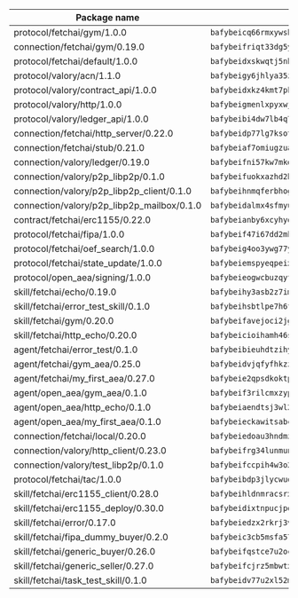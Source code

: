 | Package name                                                  | Package hash                                                  |
| ------------------------------------------------------------- | ------------------------------------------------------------- |
| protocol/fetchai/gym/1.0.0                                    | `bafybeicq66rmxywsbmcu67foyyycqg24n7h3c3kagqngx4n3yeqvvfc43e` |
| connection/fetchai/gym/0.19.0                                 | `bafybeifriqt33dg5yyrtrdszcchywhb5pche5pcjcf64iaae6l3e5ztr3q` |
| protocol/fetchai/default/1.0.0                                | `bafybeidxskwqtj5nhmg5opkmn2u5xlcspvwbge6jtcqdgc76qhusgnm7xm` |
| protocol/valory/acn/1.1.0                                     | `bafybeigy6jhlya35zm4m5euaou5tfk5obtopqejkkdhxloht4xzwxa4fa4` |
| protocol/valory/contract_api/1.0.0                            | `bafybeidxkz4kmt7pk533z72uby25ak7hekdjegszqxai6mcygjll6aiduy` |
| protocol/valory/http/1.0.0                                    | `bafybeigmenlxpyxwjmxhqjxftgnpvgbh76ocqcihrzsy7jtgcdj4hupzc4` |
| protocol/valory/ledger_api/1.0.0                              | `bafybeibi4dw7lb4q7zkqgxsu5lyhvtqxeg3k3are4masy5owghendii7dm` |
| connection/fetchai/http_server/0.22.0                         | `bafybeidp77lg7ksotkbj3naimkix5fbgyw4qteuftwxmlla3yshtf2m3tm` |
| connection/fetchai/stub/0.21.0                                | `bafybeiaf7omiugzuagb5suty2h6vpvtsoxfmnjjm2zjx3rzqtuhwsi6nty` |
| connection/valory/ledger/0.19.0                               | `bafybeifni57kw7mkddkpmzupsrcrnb3x2fb45tw5axjlf5juz7hulkod7e` |
| connection/valory/p2p_libp2p/0.1.0                            | `bafybeifuokxazhd2hvzupv762nx2nscknihp6fc4i6dlkvlshb3xeir4tm` |
| connection/valory/p2p_libp2p_client/0.1.0                     | `bafybeihnmqferbhogwtrselxigdjvf4ytnd6kitzxwwd32ybedjicq5p2a` |
| connection/valory/p2p_libp2p_mailbox/0.1.0                    | `bafybeidalmx4sfmyuzvofscoz4o3ackjdvy3w6auxx2pc7bbzh5wqec5je` |
| contract/fetchai/erc1155/0.22.0                               | `bafybeianby6xcyhyqpdy6jvpabkeecu3frdthhucegca7d54dwgouixo7i` |
| protocol/fetchai/fipa/1.0.0                                   | `bafybeif47i67dd2mktvuaeknuncye43l6gq6rnz2eqd4ltxpnlbaeueb4a` |
| protocol/fetchai/oef_search/1.0.0                             | `bafybeig4oo3ywg77ytnyb4ynylz2nuz44tdob4mrxbbe7c3tkukyznk22y` |
| protocol/fetchai/state_update/1.0.0                           | `bafybeiemspyeqpeixmmliltjhnu3mz2zgznawtfigucucszm7g3hrq34ta` |
| protocol/open_aea/signing/1.0.0                               | `bafybeieogwcbuzqyfvnqortya75jktfkpw42sgqqas2lijoe6vio6j4eaa` |
| skill/fetchai/echo/0.19.0                                     | `bafybeihy3asb2z7im3pl4qxg5yqdoxdaveryoxjdosigvrkcoafcggmahi` |
| skill/fetchai/error_test_skill/0.1.0                          | `bafybeihsbtlpe7h6fsvoxban5rilkmwviwkokul5cqym6atoolirontiyu` |
| skill/fetchai/gym/0.20.0                                      | `bafybeifavejoci2jg7dhsl2q2kd2x45r2kdp7sd3d6r6zdwvsh5av2t3tm` |
| skill/fetchai/http_echo/0.20.0                                | `bafybeicioihamh46saw2yok4gn2zywvdierikm7ygrpsykw5u2574ap6fi` |
| agent/fetchai/error_test/0.1.0                                | `bafybeibieuhdtzihybq7tnvntxujkvasjfk5opwq64fu56efi4mzdid4gq` |
| agent/fetchai/gym_aea/0.25.0                                  | `bafybeidvjqfyfhkzznvkyjli37fsp56yrigh2dpztdohjrbajanowmekiq` |
| agent/fetchai/my_first_aea/0.27.0                             | `bafybeie2qpsdkoktpszsgmwyq5yu5nj5c6d7ttlq7y2vpb5ogsjqs5n6ue` |
| agent/open_aea/gym_aea/0.1.0                                  | `bafybeif3rilcmxzypdtwdujkftpw22ukuyk6tbi5z4g2tqrx7wh5xo4eiu` |
| agent/open_aea/http_echo/0.1.0                                | `bafybeiaendtsj3wl2hv2p6orjrjjolg4yb2ndr4rmhcucdpc32ft4n5d6m` |
| agent/open_aea/my_first_aea/0.1.0                             | `bafybeieckawitsabcav6cb4eqvmhbhnpvwbfroyp4icuf6s6mhuraue22q` |
| connection/fetchai/local/0.20.0                               | `bafybeiedoau3hndmzlrb6lrjmhav6mdkne5clrgvdnjectinag3qw4ivfe` |
| connection/valory/http_client/0.23.0                          | `bafybeifrg34lunmunw646nm53lcyesxsue67ywjdbvifthdgs6mahgnejm` |
| connection/valory/test_libp2p/0.1.0                           | `bafybeifccpih4w3o2ybiv66u3vnd77nqyrn6wpobn4j3vli4doomi2r6h4` |
| protocol/fetchai/tac/1.0.0                                    | `bafybeibdp3jlycwuqo4ve4ax5mfrjhvupvpbqdknramdb76jjxuekhmhti` |
| skill/fetchai/erc1155_client/0.28.0                           | `bafybeihldnmracsrxspczc52vkqjgeu3ap5uz6r5khlaqnr7xfjqceetg4` |
| skill/fetchai/erc1155_deploy/0.30.0                           | `bafybeidixtnpucjpqxpejdojbpkidzphytabhjjmezfsoin3o4nn5xxn7e` |
| skill/fetchai/error/0.17.0                                    | `bafybeiedzx2rkrj3vdzlrsfats6a6ithqhawjcgusteh22bu6zqhsztiwq` |
| skill/fetchai/fipa_dummy_buyer/0.2.0                          | `bafybeic3cb5msfa5737ccixojlkfnfp32cblyqyjp5j66ublyeyyepgpym` |
| skill/fetchai/generic_buyer/0.26.0                            | `bafybeifqstce7u2ocxfyt67buhkbzmy3dsw4tevpcqsiyjx45xjgr5sulq` |
| skill/fetchai/generic_seller/0.27.0                           | `bafybeifcjrz5mbwtxmn5oig27z2j4zj6fhaxe44i7g3eaxhl452ab5aszq` |
| skill/fetchai/task_test_skill/0.1.0                           | `bafybeidv77u2xl52mnxakwvh7fuh46aiwfpteyof4eaptfd4agoi6cdble` |

